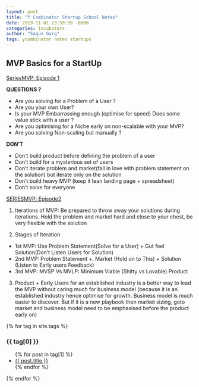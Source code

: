 ```yaml
---
layout: post
title: "Y Combinator Startup School Notes"
date: 2019-11-01 23:59:59 -0000
categories: incubators
author: "Sagun Garg"
tags: ycombinator notes startups 
---
```



## MVP Basics for a StartUp

[SeriesMVP: Episode 1](https://www.youtube.com/watch?v=1hHMwLxN6EM)

**QUESTIONS ?**

- Are you solving for a Problem of a User ?
- Are you your own User? 
- Is your MVP Embarrassing enough (optimise for speed) Does some value stick with a user ?
- Are you optimising for a Niche early on non-scalable with your MVP?
- Are you solving Non-scaling but manually ?

**DON’T**

- Don’t build product before defining the problem of a user 
- Don’t build for a mysterious set of users
- Don’t iterate problem and market(fall in love with problem statement on the solution) but iterate only on the solution
- Don’t build heavy MVP (keep it lean landing page + spreadsheet)
- Don’t solve for everyone 

[SERIESMVP: Episode2](https://www.youtube.com/watch?v=UiB0GFOuWwM)

1. Iterations of MVP: Be prepared to throw away your solutions during iterations. Hold the problem and market hard and close to your chest, be very flexible with the solution

2. Stages of Iteration
 - 1st MVP: Use Problem Statement(Solve for a User) + Gut feel Solution(Don’t Listen Users for Solution)
 - 2nd MVP: Problem Statement +. Market (Hold on to This) + Solution (Listen to Early users Feedback)
 - 3rd MVP: MVSP Vs MVLP: Minimum Viable (Shitty vs Lovable) Product

3. Product + Early Users for an established industry is a better way to lead the MVP without caring much for business model (because it is an established industry hence optimise for growth. Business model is much easier to discover. But if it is a new playbook then market sizing, goto market and business model need to be emphasised before the product early on)

{% for tag in site.tags %}
  <h3>{{ tag[0] }}</h3>
  <ul>
    {% for post in tag[1] %}
      <li><a href="{{ post.url }}">{{ post.title }}</a></li>
    {% endfor %}
  </ul>
{% endfor %}